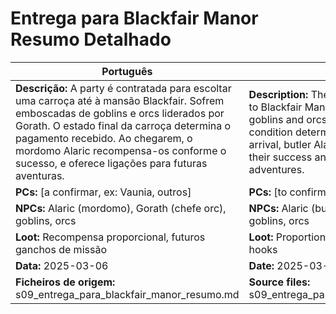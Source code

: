 # Entrega para Blackfair Manor  Resumo Detalhado

| Português | English |
|-----------|---------|
| **Descrição:** A party é contratada para escoltar uma carroça até à mansão Blackfair. Sofrem emboscadas de goblins e orcs liderados por Gorath. O estado final da carroça determina o pagamento recebido. Ao chegarem, o mordomo Alaric recompensa-os conforme o sucesso, e oferece ligações para futuras aventuras.<br> | **Description:** The party is hired to escort a cart to Blackfair Manor. They are ambushed by goblins and orcs led by Gorath. The carts final condition determines the payment. Upon arrival, butler Alaric rewards them based on their success and offers hooks for future adventures.<br> |
| **PCs:** [a confirmar, ex: Vaunia, outros] | **PCs:** [to confirm, e.g. Vaunia, others] |
| **NPCs:** Alaric (mordomo), Gorath (chefe orc), goblins, orcs | **NPCs:** Alaric (butler), Gorath (orc chief), goblins, orcs |
| **Loot:** Recompensa proporcional, futuros ganchos de missão | **Loot:** Proportional reward, future mission hooks |
| **Data:** 2025-03-06 | **Date:** 2025-03-06 |
| **Ficheiros de origem:** s09_entrega_para_blackfair_manor_resumo.md | **Source files:** s09_entrega_para_blackfair_manor_resumo.md |



















